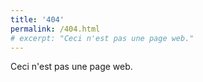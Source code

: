 ```yaml
---
title: '404'
permalink: /404.html
# excerpt: "Ceci n'est pas une page web."
---
```

Ceci n'est pas une page web.
